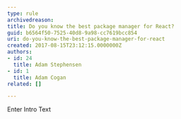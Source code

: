 ```yaml
---
type: rule
archivedreason: 
title: Do you know the best package manager for React?
guid: b6564f50-7525-40d8-9a98-cc7619bcc854
uri: do-you-know-the-best-package-manager-for-react
created: 2017-08-15T23:12:15.0000000Z
authors:
- id: 24
  title: Adam Stephensen
- id: 1
  title: Adam Cogan
related: []

---
```



Enter Intro Text
<br><excerpt class='endintro'></excerpt><br>



